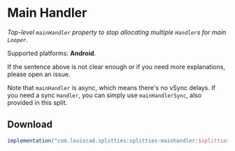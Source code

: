 # Main Handler

*Top-level `mainHandler` property to stop allocating multiple `Handler`s for
main `Looper`.*

Supported platforms: **Android**.

If the sentence above is not clear enough or if you need more explanations,
please open an issue.

Note that `mainHandler` is async, which means there's no vSync delays. If you need a
sync `Handler`, you can simply use `mainHandlerSync`, also provided in this split.

## Download

```groovy
implementation("com.louiscad.splitties:splitties-mainhandler:$splitties_version")
```
